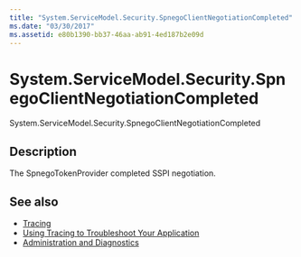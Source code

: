 ```yaml
---
title: "System.ServiceModel.Security.SpnegoClientNegotiationCompleted"
ms.date: "03/30/2017"
ms.assetid: e80b1390-bb37-46aa-ab91-4ed187b2e09d
---
```

# System.ServiceModel.Security.SpnegoClientNegotiationCompleted
System.ServiceModel.Security.SpnegoClientNegotiationCompleted  
  
## Description  
 The SpnegoTokenProvider completed SSPI negotiation.  
  
## See also

- [Tracing](../../../../../docs/framework/wcf/diagnostics/tracing/index.md)
- [Using Tracing to Troubleshoot Your Application](../../../../../docs/framework/wcf/diagnostics/tracing/using-tracing-to-troubleshoot-your-application.md)
- [Administration and Diagnostics](../../../../../docs/framework/wcf/diagnostics/index.md)
